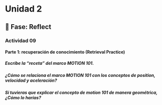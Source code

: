 # Unidad 2


## 🤔 Fase: Reflect

### Actividad 09

#### Parte 1: recuperación de conocimiento (Retrieval Practice)

##### Escribe la “receta” del marco MOTION 101.
##### ¿Cómo se relaciona el marco MOTION 101 con los conceptos de position, velocidad y aceleración?
##### Si tuvieras que explicar el concepto de motion 101 de manera geométrica, ¿Cómo lo harías?
